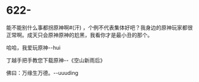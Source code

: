 # 622-
能不能别什么事都拐原神啊#(汗) ，个例不代表集体好吧？我身边的原神玩家都很正常啊。成天只会原神原神的尬黑，我看你才是最小丑的那个。

哈哈，我爱玩原神--hui

丁越手把手教您下载原神--《空山新雨后》

佛曰：万缘生万德。--uuuding